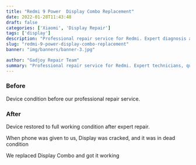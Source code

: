 ```yaml
---
title: "Redmi 9 Power  Display Combo Replacement"
date: 2022-01-28T11:43:48
draft: false
categories: ['Xiaomi', 'Display Repair']
tags: ['display']
description: "Professional repair service for Redmi. Expert diagnosis and quality repairs in Bangalore."
slug: "redmi-9-power-display-combo-replacement"
banner: "img/banners/banner-3.jpg"

author: "Gadjoy Repair Team"
summary: "Professional repair service for Redmi. Expert technicians, quality parts, warranty included."
---
```


### Before

Device condition before our professional repair service.

### After

Device restored to full working condition after expert repair.

When phone was given to us, Display was cracked, and it was in dead condition

We replaced Display Combo and got it working